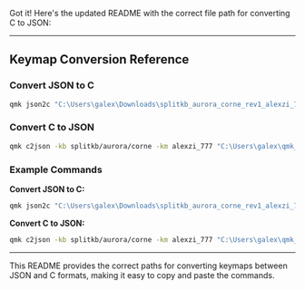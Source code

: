Got it! Here's the updated README with the correct file path for converting C to JSON:

---

## Keymap Conversion Reference

### Convert JSON to C

```sh
qmk json2c "C:\Users\galex\Downloads\splitkb_aurora_corne_rev1_alexzi_777.json" -o "C:\Users\galex\qmk_firmware\keyboards\splitkb\aurora\corne\keymaps\alexzi2\json2c\file.c"
```

### Convert C to JSON

```sh
qmk c2json -kb splitkb/aurora/corne -km alexzi_777 "C:\Users\galex\qmk_firmware\keyboards\splitkb\aurora\corne\keymaps\alexzi2\keymap.c" --no-cpp -o "C:\Users\galex\qmk_firmware\keyboards\splitkb\aurora\corne\keymaps\alexzi2\json2c\file.json"
```

### Example Commands

**Convert JSON to C:**

```sh
qmk json2c "C:\Users\galex\Downloads\splitkb_aurora_corne_rev1_alexzi_777.json" -o "C:\Users\galex\qmk_firmware\keyboards\splitkb\aurora\corne\keymaps\alexzi2\json2c\file.c"
```

**Convert C to JSON:**

```sh
qmk c2json -kb splitkb/aurora/corne -km alexzi_777 "C:\Users\galex\qmk_firmware\keyboards\splitkb\aurora\corne\keymaps\alexzi2\keymap.c" --no-cpp -o "C:\Users\galex\qmk_firmware\keyboards\splitkb\aurora\corne\keymaps\alexzi2\json2c\file.json"
```

---

This README provides the correct paths for converting keymaps between JSON and C formats, making it easy to copy and paste the commands.